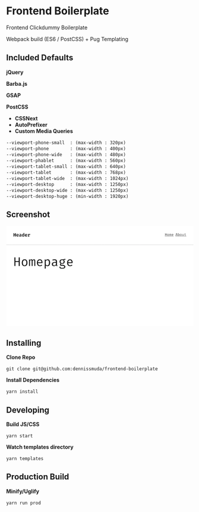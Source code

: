 # Frontend Boilerplate

Frontend Clickdummy Boilerplate

Webpack build (ES6 / PostCSS) + Pug Templating


## Included Defaults

**jQuery**

**Barba.js**

**GSAP**

**PostCSS**

- **CSSNext**
- **AutoPrefixer**
- **Custom Media Queries**

```
--viewport-phone-small  : (max-width : 320px)
--viewport-phone        : (max-width : 400px)
--viewport-phone-wide   : (max-width : 480px)
--viewport-phablet      : (max-width : 560px)
--viewport-tablet-small : (max-width : 640px)
--viewport-tablet       : (max-width : 768px)
--viewport-tablet-wide  : (max-width : 1024px)
--viewport-desktop      : (max-width : 1250px)
--viewport-desktop-wide : (max-width : 1250px)
--viewport-desktop-huge : (min-width : 1920px)
```


## Screenshot

![screenshot](public/screen.png)


## Installing
**Clone Repo**
```
git clone git@github.com:dennissmuda/frontend-boilerplate
```
**Install Dependencies**
```
yarn install
```

## Developing
**Build JS/CSS**
```
yarn start
```
**Watch templates directory**
```
yarn templates
```

## Production Build
**Minify/Uglify**
```
yarn run prod
```
